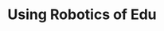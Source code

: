 # Using Robotics of Edu
<!-- [![Discord](https://img.shields.io/discord/790680891252932659?label=Discord)](https://luxonis.com/discord)
[![Forum](https://img.shields.io/badge/Forum-discuss-orange)](https://discuss.luxonis.com/)
[![Docs](https://img.shields.io/badge/Docs-DepthAI-yellow)](https://docs.luxonis.com) -->

